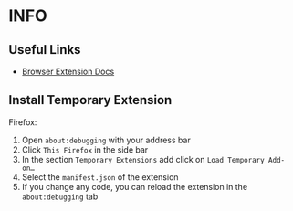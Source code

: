 # INFO

## Useful Links

- [Browser Extension Docs](https://developer.mozilla.org/en-US/docs/Mozilla/Add-ons/WebExtensions)

## Install Temporary Extension

Firefox:

1. Open `about:debugging` with your address bar
2. Click `This Firefox` in the side bar
3. In the section `Temporary Extensions` add click on `Load Temporary Add-on…`
4. Select the `manifest.json` of the extension
5. If you change any code, you can reload the extension in the `about:debugging` tab
